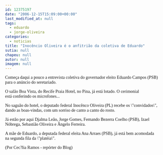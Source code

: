 ```yaml
---
id: 12375197
date: "2006-12-15T15:09:00+00:00"
last_modified_at: null
tags:
  - eduardo
  - jorge-oliveira
categories:
  - noticias
title: "Inocêncio Oliveira é o anfitrião da coletiva de Eduardo"
sutia: null
chapeu: null
autor: null
imagem: null
---
```

<p><P><FONT face=Verdana>Começa daqui a pouco a entrevista coletiva do governador eleito Eduardo Campos (PSB) para o anúncio do seretariado.</FONT></P></p>
<p><P><FONT face=Verdana>O salão Boa Vista, do Recife&nbsp;Praia Hotel, no Pina, já está lotado. O cerimonial está&nbsp;conferindo os microfones...&nbsp;</FONT></P></p>
<p><P><FONT face=Verdana>No saguão do hotel, o deputado federal Inocênco Oliveira (PL) recebe os \"convidados\", dando as boas-vindas, com um sorriso de canto a canto do rosto.</FONT></P></p>
<p><P><FONT face=Verdana>Já estão por aqui&nbsp;Djalma Leão, Jorge Gomes, Fernando Bezerra Coelho (PSB), Izael Nóbrega, Sebastião Oliveira e&nbsp;Ângelo Ferreira.</FONT></P></p>
<p><P><FONT face=Verdana>A mãe de Eduardo, a deputada federal eleita Ana Arraes (PSB), já está bem acomodada na segunda fila da \"platéia\".</FONT></P></p>
<p><P><FONT face=Verdana>(Por Cec?lia Ramos - repórter do Blog)</FONT></P> </p>

